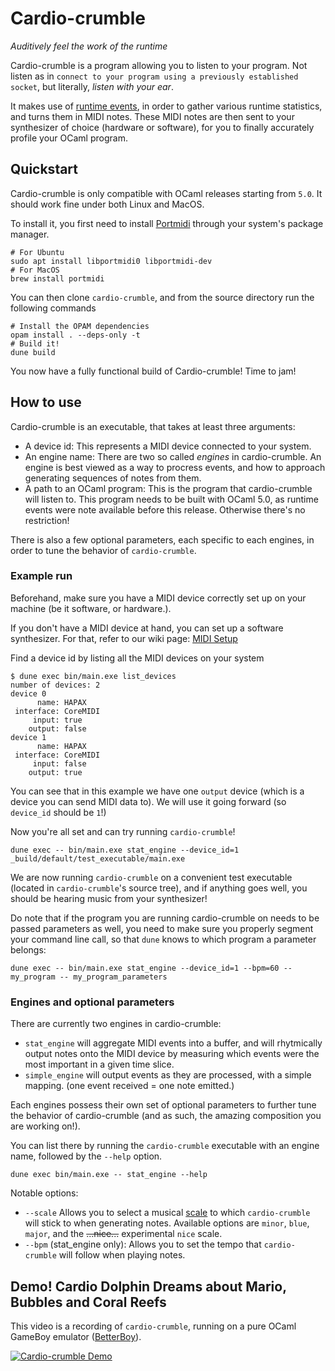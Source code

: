 # Cardio-crumble

*Auditively feel the work of the runtime*

Cardio-crumble is a program allowing you to listen to your program.
Not listen as in `connect to your program using a previously established socket`, but literally, *listen with your ear*.

It makes use of [runtime events](https://v2.ocaml.org/releases/5.0/api/Runtime_events.html), in order to gather various runtime statistics, and turns them in MIDI notes.
These MIDI notes are then sent to your synthesizer of choice (hardware or software), for you to finally accurately profile your OCaml program.

## Quickstart

Cardio-crumble is only compatible with OCaml releases starting from `5.0`.
It should work fine under both Linux and MacOS.

To install it, you first need to install [Portmidi](https://github.com/PortMidi/portmidi) through your system's package manager.

```shell
# For Ubuntu
sudo apt install libportmidi0 libportmidi-dev
# For MacOS
brew install portmidi
```
You can then clone `cardio-crumble`, and from the source directory run the following commands

```shell
# Install the OPAM dependencies
opam install . --deps-only -t
# Build it!
dune build
```

You now have a fully functional build of Cardio-crumble! Time to jam!

## How to use

Cardio-crumble is an executable, that takes at least three arguments:

- A device id: This represents a MIDI device connected to your system.
- An engine name: There are two so called *engines* in cardio-crumble. An engine is best viewed as a way to procress events, and how to approach generating sequences of notes from them.
- A path to an OCaml program: This is the program that cardio-crumble will listen to. This program needs to be built with OCaml 5.0, as runtime events were note available before this release. Otherwise there's no restriction!

There is also a few optional parameters, each specific to each engines, in order to tune the behavior of `cardio-crumble`.

### Example run

Beforehand, make sure you have a MIDI device correctly set up on your machine (be it software, or hardware.).

If you don't have a MIDI device at hand, you can set up a software synthesizer. For that, refer to our wiki page: [MIDI Setup](https://github.com/pitag-ha/cardio-crumble/wiki/MIDI-Setup)


Find a device id by listing all the MIDI devices on your system

```shell
$ dune exec bin/main.exe list_devices
number of devices: 2               
device 0
      name: HAPAX
 interface: CoreMIDI
     input: true
    output: false
device 1
      name: HAPAX
 interface: CoreMIDI
     input: false
    output: true
```

You can see that in this example we have one `output` device (which is a device you can send MIDI data to). We will use it going forward (so `device_id` should be `1`!)

Now you're all set and can try running `cardio-crumble`!
```shell
dune exec -- bin/main.exe stat_engine --device_id=1 _build/default/test_executable/main.exe
```

We are now running `cardio-crumble` on a convenient test executable (located in `cardio-crumble`'s source tree), and if anything goes well, you should be hearing music from your synthesizer!

Do note that if the program you are running cardio-crumble on needs to be passed parameters as well, you need to make sure you properly segment your command line call, so that `dune` knows to which program a parameter belongs:


```shell
dune exec -- bin/main.exe stat_engine --device_id=1 --bpm=60 -- my_program -- my_program_parameters
```

### Engines and optional parameters

There are currently two engines in cardio-crumble:

- `stat_engine` will aggregate MIDI events into a buffer, and will rhytmically output notes onto the MIDI device by measuring which events were the most important in a given time slice.
- `simple_engine` will output events as they are processed, with a simple mapping. (one event received = one note emitted.)

Each engines possess their own set of optional parameters to further tune the behavior of cardio-crumble (and as such, the amazing composition you are working on!).

You can list there by running the `cardio-crumble` executable with an engine name, followed by the `--help` option.

```shell
dune exec bin/main.exe -- stat_engine --help
```

Notable options:

- `--scale` Allows you to select a musical [scale](https://en.wikipedia.org/wiki/Scale_(music)) to which `cardio-crumble` will stick to when generating notes. Available options are `minor`, `blue`, `major`, and the ~~...nice...~~ experimental `nice` scale.
- `--bpm` (stat_engine only): Allows you to set the tempo that `cardio-crumble` will follow when playing notes.

## Demo! Cardio Dolphin Dreams about Mario, Bubbles and Coral Reefs


This video is a recording of `cardio-crumble`, running on a pure OCaml GameBoy emulator ([BetterBoy](https://github.com/unsound-io/BetterBoy)).

[![Cardio-crumble Demo](https://img.youtube.com/vi/fA9BdO2JyyE/0.jpg)](https://www.youtube.com/watch?v=fA9BdO2JyyE)
